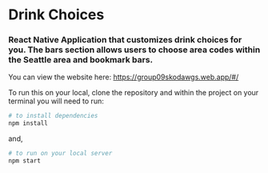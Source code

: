 # Drink Choices
### React Native Application that customizes drink choices for you. The bars section allows users to choose area codes within the Seattle area and bookmark bars.

You can view the website here: https://group09skodawgs.web.app/#/

To run this on your local, clone the repository and within the project on your terminal you will need to run:

```bash
# to install dependencies
npm install
```
and,

```bash
# to run on your local server
npm start
```
